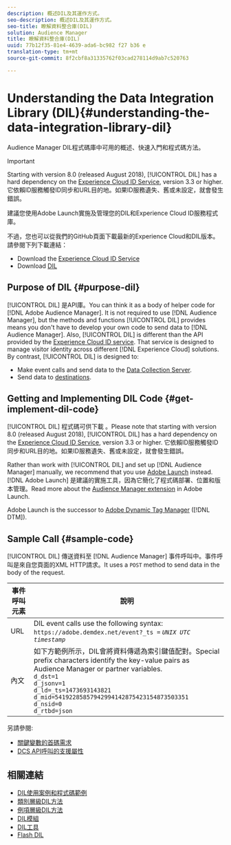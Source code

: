 ```yaml
---
description: 概述DIL及其運作方式。
seo-description: 概述DIL及其運作方式。
seo-title: 瞭解資料整合庫(DIL)
solution: Audience Manager
title: 瞭解資料整合庫(DIL)
uuid: 77b12f35-81e4-4639-ada6-bc982 f27 b36 e
translation-type: tm+mt
source-git-commit: 8f2cbf8a31335762f03cad278114d9ab7c520763

---
```



# Understanding the Data Integration Library (DIL){#understanding-the-data-integration-library-dil}

Audience Manager DIL程式碼庫中可用的概述、快速入門和程式碼方法。

>[!IMPORTANT]
>
>Starting with version 8.0 (released August 2018), [!UICONTROL DIL] has a hard dependency on the [Experience Cloud ID Service](https://marketing.adobe.com/resources/help/en_US/mcvid/), version 3.3 or higher. 它依賴ID服務觸發ID同步和URL目的地。如果ID服務遺失、舊或未設定，就會發生錯誤。
>
>建議您使用Adobe Launch實施及管理您的DIL和Experience Cloud ID服務程式庫。

不過，您也可以從我們的GitHub頁面下載最新的Experience Cloud和DIL版本。請參閱下列下載連結：

* Download the [Experience Cloud ID Service](https://github.com/Adobe-Marketing-Cloud/id-service/releases)
* Download [DIL](https://github.com/Adobe-Marketing-Cloud/dil/releases)

## Purpose of DIL {#purpose-dil}

[!UICONTROL DIL] 是API庫。You can think it as a body of helper code for [!DNL Adobe Audience Manager]. It is not required to use [!DNL Audience Manager], but the methods and functions [!UICONTROL DIL] provides means you don't have to develop your own code to send data to [!DNL Audience Manager]. Also, [!UICONTROL DIL] is different than the API provided by the [Experience Cloud ID service](https://marketing.adobe.com/resources/help/en_US/mcvid/). That service is designed to manage visitor identity across different [!DNL Experience Cloud] solutions. By contrast, [!UICONTROL DIL] is designed to:

* Make event calls and send data to the [Data Collection Server](../reference/system-components/components-data-collection.md).
* Send data to [destinations](../features/destinations/destinations.md).

## Getting and Implementing DIL Code {#get-implement-dil-code}

[!UICONTROL DIL] 程式碼可供下載 **[](https://github.com/Adobe-Marketing-Cloud/dil/releases)**。Please note that starting with version 8.0 (released August 2018), [!UICONTROL DIL] has a hard dependency on the [Experience Cloud ID Service](https://marketing.adobe.com/resources/help/en_US/mcvid/), version 3.3 or higher. 它依賴ID服務觸發ID同步和URL目的地。如果ID服務遺失、舊或未設定，就會發生錯誤。

Rather than work with [!UICONTROL DIL] and set up [!DNL Audience Manager] manually, we recommend that you use [Adobe Launch](https://docs.adobelaunch.com/) instead. [!DNL Adobe Launch] 是建議的實施工具，因為它簡化了程式碼部署、位置和版本管理。Read more about the [Audience Manager extension](https://docs.adobelaunch.com/extension-reference/web/adobe-audience-manager-extension) in Adobe Launch.

Adobe Launch is the successor to [Adobe Dynamic Tag Manager](https://marketing.adobe.com/resources/help/en_US/dtm/c_overview.html) ([!DNL DTM]).

## Sample Call {#sample-code}

[!UICONTROL DIL] 傳送資料至 [!DNL Audience Manager] 事件呼叫中。事件呼叫是來自您頁面的XML HTTP請求。It uses a `POST` method to send data in the body of the request.

| 事件呼叫元素 | 說明 |
|--- |--- |
| URL | DIL event calls use the following syntax: `https://adobe.demdex.net/event?_ts =` *`UNIX UTC timestamp`* |
| 內文 | 如下方範例所示，DIL會將資料傳遞為索引鍵值配對。Special prefix characters identify the key-value pairs as Audience Manager or partner variables.<br>`d_dst=1`<br>`d_jsonv=1`<br>`d_ld=_ts=1473693143821`<br>`d_mid=54192285857942994142875423154873503351`<br>`d_nsid=0`<br>`d_rtbd=json`<br> |

另請參閱:
* [關鍵變數的首碼需求](../features/traits/trait-variable-prefixes.md)
* [DCS API呼叫的支援屬性](../api/dcs-intro/dcs-api-reference/dcs-keys.md)

## 相關連結

* [DIL使用案例和程式碼範例](/help/using/dil/dil-use-cases.md)
* [類別層級DIL方法](/help/using/dil/dil-class-overview/dil-start.md)
* [例項層級DIL方法](/help/using/dil/dil-instance-methods.md)
* [DIL模組](/help/using/dil/dil-modules.md)
* [DIL工具](/help/using/dil/dil-tools.md)
* [Flash DIL](/help/using/dil/dil-flash.md)